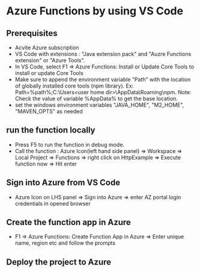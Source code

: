 # Azure Functions by using VS Code
## Prerequisites
* Acvite Azure subscription
* VS Code with extensions : "Java extension pack" and "Auzre Functions extension" or "Azure Tools".
* In VS Code, select F1 => Azure Functions: Install or Update Core Tools to install or update Core Tools
* Make sure to append the environment variable "Path" with the location of globally installed core tools (npm library). Ex: Path=%path%;C:\Users\<user home dir>\AppData\Roaming\npm. Note: Check the value of variable %AppData% to get the base location.
* set the windows environment variables "JAVA_HOME", "M2_HOME", "MAVEN_OPTS" as needed
## run the function locally
* Press F5 to run the function in debug mode.
* Call the function : Azure Icon(left hand side panel) => Workspace => Local Project => Functions => right click on HttpExample => Execute function now => Hit enter
## Sign into Azure from VS Code
* Azure Icon on LHS panel => Sign into Azure => enter AZ portal login credentials in opened browser
## Create the function app in Azure
* F1 => Azure Functions: Create Function App in Azure => Enter unique name, region etc and follow the prompts
## Deploy the project to Azure
